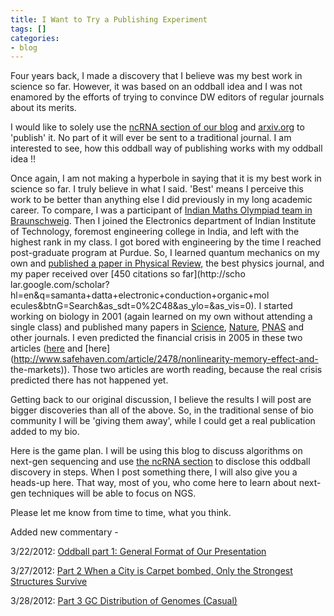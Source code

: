 ```yaml
---
title: I Want to Try a Publishing Experiment
tags: []
categories:
- blog
---
```

Four years back, I made a discovery that I believe was my best work in science
so far. However, it was based on an oddball idea and I was not enamored by the
efforts of trying to convince DW editors of regular journals about its merits.
<!--more-->

I would like to solely use the [ncRNA section of our
blog](http://homolog.us/ncRNA/) and [arxiv.org](http://arxiv.org/) to
'publish' it. No part of it will ever be sent to a traditional journal. I am
interested to see, how this oddball way of publishing works with my oddball
idea !!

Once again, I am not making a hyperbole in saying that it is my best work in
science so far. I truly believe in what I said. 'Best' means I perceive this
work to be better than anything else I did previously in my long academic
career. To compare, I was a participant of [Indian Maths Olympiad team in
Braunschweig](http://www.imo-official.org/year_info.aspx?year=1989). Then I
joined the Electronics department of Indian Institute of Technology, foremost
engineering college in India, and left with the highest rank in my class. I
got bored with engineering by the time I reached post-graduate program at
Purdue. So, I learned quantum mechanics on my own and [published a paper in
Physical Review,](http://prb.aps.org/abstract/PRB/v53/i12/pR7626_1) the best
physics journal, and my paper received over [450 citations so far](http://scho
lar.google.com/scholar?hl=en&q=samanta+datta+electronic+conduction+organic+mol
ecules&btnG=Search&as_sdt=0%2C48&as_ylo=&as_vis=0). I started working on
biology in 2001 (again learned on my own without attending a single class) and
published many papers in
[Science](http://stke.sciencemag.org/cgi/content/abstract/sci;314/5801/960), [
Nature](http://www.nature.com/nature/journal/v465/n7298/abs/nature09016.html),
[PNAS](http://www.pnas.org/content/100/22/12579.short) and other journals. I
even predicted the financial crisis in 2005 in these two articles
([here](http://www.safehaven.com/article/2423/the-flation-debate) and
[here](http://www.safehaven.com/article/2478/nonlinearity-memory-effect-and-
the-markets)). Those two articles are worth reading, because the real crisis
predicted there has not happened yet.

Getting back to our original discussion, I believe the results I will post are
bigger discoveries than all of the above. So, in the traditional sense of bio
community I will be 'giving them away', while I could get a real publication
added to my bio.

Here is the game plan. I will be using this blog to discuss algorithms on
next-gen sequencing and use [the ncRNA section](http://www.homolog.us/ncRNA)
to disclose this oddball discovery in steps. When I post something there, I
will also give you a heads-up here. That way, most of you, who come here to
learn about next-gen techniques will be able to focus on NGS.

Please let me know from time to time, what you think.

Added new commentary -

3/22/2012: [Oddball part 1: General Format of Our
Presentation](http://homolog.us/ncRNA/?p=48)

3/27/2012: [Part 2 When a City is Carpet bombed, Only the Strongest Structures
Survive](http://homolog.us/ncRNA/?p=101)

3/28/2012: [Part 3 GC Distribution of Genomes
(Casual)](http://homolog.us/ncRNA/?p=141)

